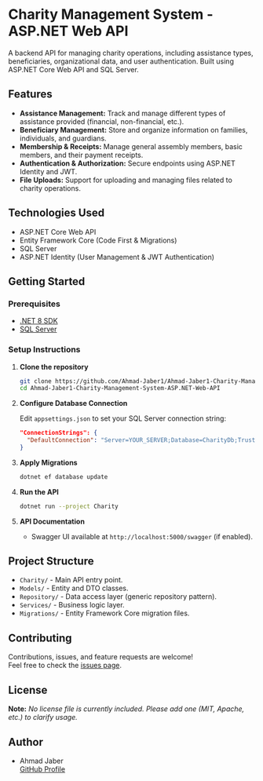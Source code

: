 # Charity Management System - ASP.NET Web API

A backend API for managing charity operations, including assistance types, beneficiaries, organizational data, and user authentication. Built using ASP.NET Core Web API and SQL Server.

## Features

- **Assistance Management:** Track and manage different types of assistance provided (financial, non-financial, etc.).
- **Beneficiary Management:** Store and organize information on families, individuals, and guardians.
- **Membership & Receipts:** Manage general assembly members, basic members, and their payment receipts.
- **Authentication & Authorization:** Secure endpoints using ASP.NET Identity and JWT.
- **File Uploads:** Support for uploading and managing files related to charity operations.

## Technologies Used

- ASP.NET Core Web API
- Entity Framework Core (Code First & Migrations)
- SQL Server
- ASP.NET Identity (User Management & JWT Authentication)

## Getting Started

### Prerequisites

- [.NET 8 SDK](https://dotnet.microsoft.com/download)
- [SQL Server](https://www.microsoft.com/en-us/sql-server/sql-server-downloads)

### Setup Instructions

1. **Clone the repository**
   ```bash
   git clone https://github.com/Ahmad-Jaber1/Ahmad-Jaber1-Charity-Management-System-ASP.NET-Web-API.git
   cd Ahmad-Jaber1-Charity-Management-System-ASP.NET-Web-API
   ```

2. **Configure Database Connection**

   Edit `appsettings.json` to set your SQL Server connection string:
   ```json
   "ConnectionStrings": {
     "DefaultConnection": "Server=YOUR_SERVER;Database=CharityDb;Trusted_Connection=True;"
   }
   ```

3. **Apply Migrations**
   ```bash
   dotnet ef database update
   ```

4. **Run the API**
   ```bash
   dotnet run --project Charity
   ```

5. **API Documentation**
   - Swagger UI available at `http://localhost:5000/swagger` (if enabled).

## Project Structure

- `Charity/` - Main API entry point.
- `Models/` - Entity and DTO classes.
- `Repository/` - Data access layer (generic repository pattern).
- `Services/` - Business logic layer.
- `Migrations/` - Entity Framework Core migration files.

## Contributing

Contributions, issues, and feature requests are welcome!  
Feel free to check the [issues page](https://github.com/Ahmad-Jaber1/Ahmad-Jaber1-Charity-Management-System-ASP.NET-Web-API/issues).

## License

**Note:** *No license file is currently included. Please add one (MIT, Apache, etc.) to clarify usage.*

## Author

- Ahmad Jaber  
  [GitHub Profile](https://github.com/Ahmad-Jaber1)
